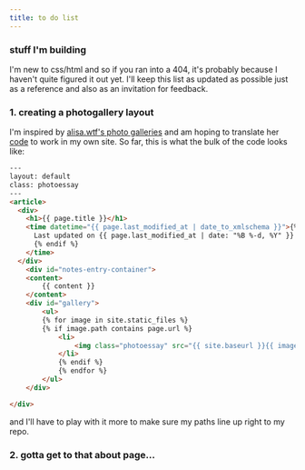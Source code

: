 ```yaml
---
title: to do list
---
```

### stuff I'm building
I'm new to css/html and so if you ran into a 404, it's probably because I haven't quite figured it out yet.
I'll keep this list as updated as possible just as a reference and also as an invitation for feedback.

### 1. creating a photogallery layout 
I'm inspired by [alisa.wtf's photo galleries](https://alisa.wtf/plants) and am hoping to translate her [code](https://github.com/alisasgithub/alisa-digital-garden/blob/main/_layouts/photoessay.html) to work in my own site. So far, this is what the bulk of the code looks like:
```html
---
layout: default
class: photoessay
---
<article>
  <div>
    <h1>{{ page.title }}</h1>
    <time datetime="{{ page.last_modified_at | date_to_xmlschema }}">{% if page.type != 'pages' %}
      Last updated on {{ page.last_modified_at | date: "%B %-d, %Y" }}
      {% endif %}
    </time>
  </div>
    <div id="notes-entry-container">
    <content>
        {{ content }}
    </content> 
    <div id="gallery">
        <ul>
        {% for image in site.static_files %}
        {% if image.path contains page.url %}
            <li>
                <img class="photoessay" src="{{ site.baseurl }}{{ image.path }}" alt="image" />
            </li>
            {% endif %}
            {% endfor %}
        </ul>  
    </div>

</div>
```
and I'll have to play with it more to make sure my paths line up right to my repo.

### 2. gotta get to that about page...
